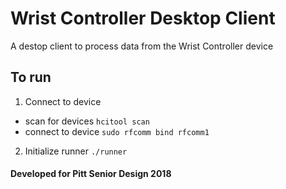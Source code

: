 # Wrist Controller Desktop Client
A destop client to process data from the Wrist Controller device 

## To run
1. Connect to device
- scan for devices  `hcitool scan`
- connect to device  `sudo rfcomm bind rfcomm1`
2. Initialize runner  `./runner`


#### Developed for Pitt Senior Design 2018
